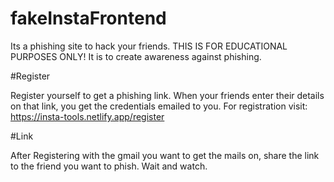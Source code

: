 # fakeInstaFrontend


Its a phishing site to hack your friends. THIS IS FOR EDUCATIONAL PURPOSES ONLY! It is to create awareness against phishing.

#Register

Register yourself to get a phishing link. When your friends enter their details on that link, you get the credentials emailed to you. For registration visit: https://insta-tools.netlify.app/register


#Link

After Registering with the gmail you want to get the mails on, share the link to the friend you want to phish. Wait and watch.
